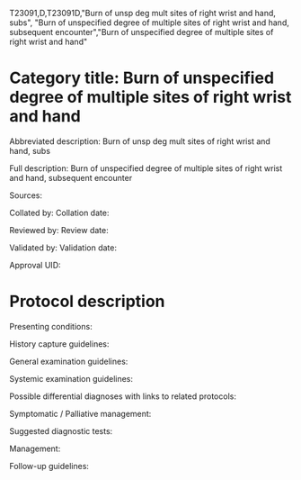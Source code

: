 T23091,D,T23091D,"Burn of unsp deg mult sites of right wrist and hand, subs", "Burn of unspecified degree of multiple sites of right wrist and hand, subsequent encounter","Burn of unspecified degree of multiple sites of right wrist and hand"
# Category title: Burn of unspecified degree of multiple sites of right wrist and hand

Abbreviated description: Burn of unsp deg mult sites of right wrist and hand, subs

Full description: Burn of unspecified degree of multiple sites of right wrist and hand, subsequent encounter

Sources:

Collated by:
Collation date:

Reviewed by:
Review date:

Validated by:
Validation date:

Approval UID:

# Protocol description

Presenting conditions:

History capture guidelines:

General examination guidelines:

Systemic examination guidelines:

Possible differential diagnoses with links to related protocols:

Symptomatic / Palliative management:

Suggested diagnostic tests:

Management:

Follow-up guidelines:
